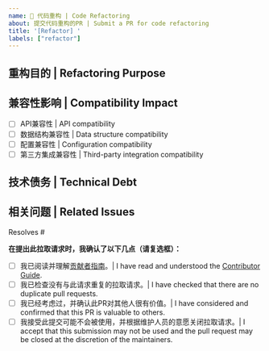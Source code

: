 ```yaml
---
name: 🔨 代码重构 | Code Refactoring
about: 提交代码重构的PR | Submit a PR for code refactoring
title: '[Refactor] '
labels: ["refactor"]
---
```


## 重构目的 | Refactoring Purpose



## 兼容性影响 | Compatibility Impact

- [ ] API兼容性 | API compatibility
- [ ] 数据结构兼容性 | Data structure compatibility
- [ ] 配置兼容性 | Configuration compatibility
- [ ] 第三方集成兼容性 | Third-party integration compatibility

## 技术债务 | Technical Debt
<!-- 请说明此次重构解决了哪些技术债务 | Please explain which technical debts are resolved -->


## 相关问题 | Related Issues

Resolves #

**在提出此拉取请求时，我确认了以下几点（请复选框）：**

- [ ] 我已阅读并理解[贡献者指南](https://github.com/freeCodeCamp/how-to-contribute-to-open-source/blob/main/README-CN.md)。| I have read and understood the [Contributor Guide](https://github.com/freeCodeCamp/how-to-contribute-to-open-source/blob/main/README-CN.md).
- [ ] 我已检查没有与此请求重复的拉取请求。| I have checked that there are no duplicate pull requests.
- [ ] 我已经考虑过，并确认此PR对其他人很有价值。| I have considered and confirmed that this PR is valuable to others.
- [ ] 我接受此提交可能不会被使用，并根据维护人员的意愿关闭拉取请求。| I accept that this submission may not be used and the pull request may be closed at the discretion of the maintainers.
